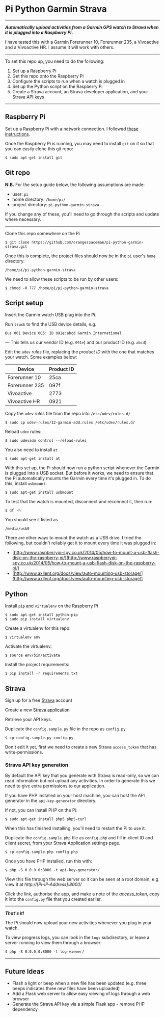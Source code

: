 # Pi Python Garmin Strava

***

***Automatically upload activities from a Garmin GPS watch to Strava when it is plugged into a Raspberry Pi.***

I have tested this with a Garmin Forerunner 10, Forerunner 235, a Vivoactive and a Vivoactive HR. I assume it will work with others.

***

To set this repo up, you need to do the following:

 1. Set up a Raspberry Pi
 2. Get this repo onto the Raspberry Pi
 3. Configure the scripts to run when a watch is plugged in
 4. Set up the Python script on the Raspberry Pi
 5. Create a Strava account, an Strava developer application, and your Strava API keys

***

## Raspberry Pi

Set up a Raspberry Pi with a network connection. I followed [these instructions](https://www.raspberrypi.org/help/noobs-setup/).

Once the Raspberry Pi is running, you may need to install `git` on it so that you can easily clone this git repo:

```
$ sudo apt-get install git
```

## Git repo

**N.B.** For the setup guide below, the following assumptions are made:

 - user: `pi`
 - home directory: `/home/pi/`
 - project directory: `pi-python-garmin-strava`

If you change any of these, you'll need to go through the scripts and update where necessary.

***

Clone this repo somewhere on the Pi

```
$ git clone https://github.com/orangespaceman/pi-python-garmin-strava.git
```

Once this is complete, the project files should now be in the `pi` user's `home` directory:

```
/home/pi/pi-python-garmin-strava
```

We need to allow these scripts to be run by other users:

```
$ chmod -R 777 /home/pi/pi-python-garmin-strava
```

## Script setup

Insert the Garmin watch USB plug into the Pi.

Run `lsusb` to find the USB device details, e.g.

```
Bus 001 Device 005: ID 091e:abcd Garmin International
```

&mdash; This tells us our vendor ID (e.g. `091e`) and our product ID (e.g. `abcd`)

Edit the `udev` *rules* file, replacing the _product ID_ with the one that matches your watch. Some examples below:

| Device         | Product ID |
|----------------|------------|
| Forerunner 10  | 25ca       |
| Forerunner 235 | 097f       |
| Vivoactive     | 2773       |
| Vivoactive HR  | 0921       |

Copy the `udev` *rules* file from the repo into `/etc/udev/rules.d/`

```
$ sudo cp udev-rules/12-garmin-add.rules /etc/udev/rules.d/
```

Reload `udev` rules:

```
$ sudo udevadm control --reload-rules
```

You also need to install `at`

```
$ sudo apt-get install at
```

With this set up, the Pi should now run a python script whenever the Garmin is plugged into a USB socket. But before it works, we need to ensure that the Pi automatically mounts the Garmin every time it's plugged in. To do this, install `usbmount`:

```
$ sudo apt-get install usbmount
```

To test that the watch is mounted, disconnect and reconnect it, then run:

```
$ df -h

```

You should see it listed as

```
/media/usb0
```

There are other ways to mount the watch as a USB drive. I tried the following, but couldn't reliably get it to mount every time it was plugged in:

 - [http://www.raspberrypi-spy.co.uk/2014/05/how-to-mount-a-usb-flash-disk-on-the-raspberry-pi/](http://www.raspberrypi-spy.co.uk/2014/05/how-to-mount-a-usb-flash-disk-on-the-raspberry-pi/)
 - [http://www.axllent.org/docs/view/auto-mounting-usb-storage/](http://www.axllent.org/docs/view/auto-mounting-usb-storage/)


## Python

Install `pip` and `virtualenv` on the Raspberry Pi

```
$ sudo apt-get install python-pip
$ sudo pip install virtualenv
```

Create a virtualenv for this repo:

```
$ virtualenv env
```

Activate the virtualenv:

```
$ source env/bin/activate
```

Install the project requirements:

```
$ pip install -r requirements.txt
```

## Strava

Sign up for a free [Strava](http://strava.com/) account

Create a new [Strava application](https://www.strava.com/developers)

Retrieve your API keys.

Duplicate the `config.sample.py` file in the repo as `config.py`

```
$ cp config.sample.py config.py
```

Don't edit it yet, first we need to create a new Strava `access_token` that has write-permissions.


### Strava API key generation

By default the API key that you generate with Strava is read-only, so we can read information but not upload any activities. In order to generate this we need to give extra permissions to our application.

If you have PHP installed on your host machine, you can host the API generator in the `api-key-generator` directory.

If not, you can install PHP on the Pi:

```
$ sudo apt-get install php5 php5-curl
```

When this has finished installing, you'll need to restart the Pi to use it.

Duplicate the `config.sample.php` file as `config.php` and fill in client ID and client secret, from your Strava Application settings page.


```
$ cp config.sample.php config.php
```

Once you have PHP installed, run this with:

```
$ php -S 0.0.0.0:8000 -t api-key-generator/
```

View this file through the web server so it can be seen at a root domain, e.g. view it at *http://[Pi-IP-Address]:8000/*

Click the link, authorise the app, and make a note of the *access_token*, copy it into the `config.py` file that you created earlier.

***

***That's it!***

The Pi should now upload your new activities whenever you plug in your watch.

To view progress logs, you can look in the `logs` subdirectory, or leave a server running to view them through a browser:

```
$ php -S 0.0.0.0:8000 -t log-viewer/
```

***

## Future Ideas

 - Flash a light or beep when a new file has been updated (e.g. three beeps indicates three new files have been uploaded)
 - Add a Flask web server to allow easy viewing of logs through a web browser
 - Generate the Strava API key via a simple Flask app - remove PHP dependency
